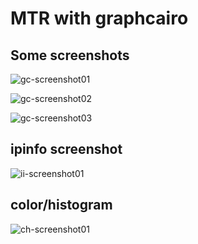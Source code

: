 
MTR with graphcairo
===================

## Some screenshots

![gc-screenshot01](https://github.com/yvs2014/mtr/raw/master/img/gc-screenshot01.png)

![gc-screenshot02](https://github.com/yvs2014/mtr/raw/master/img/gc-screenshot02.png)

![gc-screenshot03](https://github.com/yvs2014/mtr/raw/master/img/gc-screenshot03.png)


## ipinfo screenshot

![ii-screenshot01](https://github.com/yvs2014/mtr/raw/master/img/ii-screenshot01.png)


## color/histogram

![ch-screenshot01](https://github.com/yvs2014/mtr/raw/master/img/ch-screenshot01.png)

